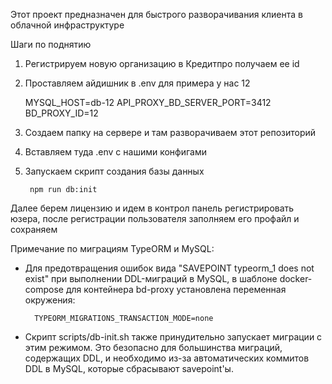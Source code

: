 Этот проект предназначен для быстрого разворачивания клиента в облачной инфраструктуре


Шаги по поднятию

1. Регистрируем новую организацию в Кредитпро получаем ее id
2. Проставляем айдишник в .env для примера у нас 12


     MYSQL_HOST=db-12
     API_PROXY_BD_SERVER_PORT=3412
     BD_PROXY_ID=12

3. Создаем папку на сервере и там разворачиваем этот репозиторий
4. Вставляем туда .env с нашими конфигами
5. Запускаем скрипт создания базы данных

        npm run db:init

Далее берем лицензию и идем в контрол панель регистрировать юзера,
после регистрации пользователя заполняем его профайл и сохраняем






Примечание по миграциям TypeORM и MySQL:
- Для предотвращения ошибок вида "SAVEPOINT typeorm_1 does not exist" при выполнении DDL-миграций в MySQL, в шаблоне docker-compose для контейнера bd-proxy установлена переменная окружения:

        TYPEORM_MIGRATIONS_TRANSACTION_MODE=none

- Скрипт scripts/db-init.sh также принудительно запускает миграции с этим режимом. Это безопасно для большинства миграций, содержащих DDL, и необходимо из-за автоматических коммитов DDL в MySQL, которые сбрасывают savepoint'ы.
